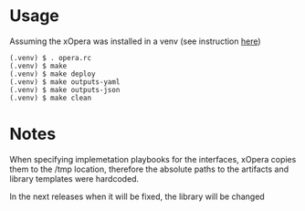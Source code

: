 # Usage

Assuming the xOpera was installed in a venv (see instruction [here](https://github.com/xlab-si/xopera-opera)) 

```
(.venv) $ . opera.rc
(.venv) $ make
(.venv) $ make deploy
(.venv) $ make outputs-yaml
(.venv) $ make outputs-json
(.venv) $ make clean
```

# Notes

When specifying implemetation playbooks for the interfaces, xOpera copies them to the /tmp location, therefore the absolute paths to the artifacts and library templates were hardcoded.

In the next releases when it will be fixed, the library will be changed